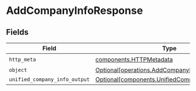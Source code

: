# AddCompanyInfoResponse


## Fields

| Field                                                                                                    | Type                                                                                                     | Required                                                                                                 | Description                                                                                              |
| -------------------------------------------------------------------------------------------------------- | -------------------------------------------------------------------------------------------------------- | -------------------------------------------------------------------------------------------------------- | -------------------------------------------------------------------------------------------------------- |
| `http_meta`                                                                                              | [components.HTTPMetadata](../../models/components/httpmetadata.md)                                       | :heavy_check_mark:                                                                                       | N/A                                                                                                      |
| `object`                                                                                                 | [Optional[operations.AddCompanyInfoResponseBody]](../../models/operations/addcompanyinforesponsebody.md) | :heavy_minus_sign:                                                                                       | N/A                                                                                                      |
| `unified_company_info_output`                                                                            | [Optional[components.UnifiedCompanyInfoOutput]](../../models/components/unifiedcompanyinfooutput.md)     | :heavy_minus_sign:                                                                                       | N/A                                                                                                      |